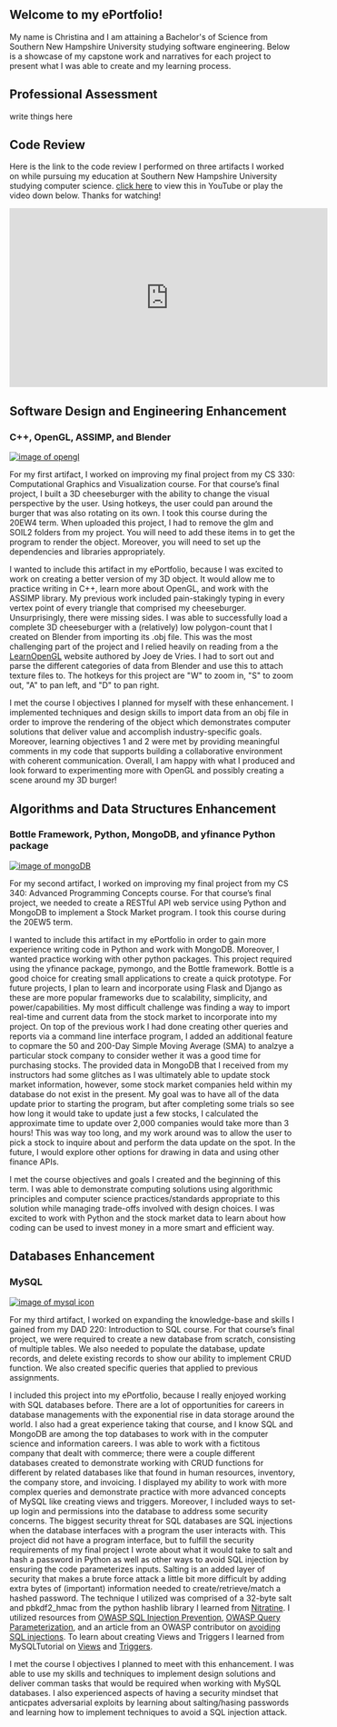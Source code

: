 ## Welcome to my ePortfolio!
My name is Christina and I am attaining a Bachelor's of Science from Southern New Hampshire University studying software engineering. Below is a showcase of my capstone work and narratives for each project to present what I was able to create and my learning process.

## Professional Assessment
write things here

## Code Review

Here is the link to the code review I performed on three artifacts I worked on while pursuing my education at Southern New Hampshire University studying computer science. [click here](https://youtu.be/KW-qXvNUJ6U) to view this in YouTube or play the video down below. Thanks for watching!

<iframe width="560" height="315" src="https://www.youtube.com/embed/KW-qXvNUJ6U" frameborder="0" allow="accelerometer; autoplay; encrypted-media; gyroscope; picture-in-picture" allowfullscreen></iframe>

## Software Design and Engineering Enhancement
### C++, OpenGL, ASSIMP, and Blender

[![image of opengl](icons/openGL.png)](https://github.com/cphanth/ePortfolio/tree/master/Artifact1_OpenGL_Burger/Burger)

For my first artifact, I worked on improving my final project from my CS 330: Computational Graphics and Visualization course. For that course’s final project, I built a 3D cheeseburger with the ability to change the visual perspective by the user. Using hotkeys, the user could pan around the burger that was also rotating on its own. I took this course during the 20EW4 term. When uploaded this project, I had to remove the glm and SOIL2 folders from my project. You will need to add these items in to get the program to render the object. Moreover, you will need to set up the dependencies and libraries appropriately.

I wanted to include this artifact in my ePortfolio, because I was excited to work on creating a better version of my 3D object. It would allow me to practice writing in C++, learn more about OpenGL, and work with the ASSIMP library. My previous work included pain-stakingly typing in every vertex point of every triangle that comprised my cheeseburger. Unsurprisingly, there were missing sides. I was able to successfully load a complete 3D cheeseburger with a (relatively) low polygon-count that I created on Blender from importing its .obj file. This was the most challenging part of the project and I relied heavily on reading from a the [LearnOpenGL](https://learnopengl.com/) website authored by Joey de Vries. I had to sort out and parse the different categories of data from Blender and use this to attach texture files to. The hotkeys for this project are "W" to zoom in, "S" to zoom out, "A" to pan left, and "D" to pan right.

I met the course I objectives I planned for myself with these enhancement. I implemented techniques and design skills to import data from an obj file in order to improve the rendering of the object which demonstrates computer solutions that deliver value and accomplish industry-specific goals. Moreover, learning objectives 1 and 2 were met by providing meaningful comments in my code that supports building a collaborative environment with coherent communication. Overall, I am happy with what I produced and look forward to experimenting more with OpenGL and possibly creating a scene around my 3D burger!

## Algorithms and Data Structures Enhancement
### Bottle Framework, Python, MongoDB, and yfinance Python package

[![image of mongoDB](icons/mongoDB.png)](https://github.com/cphanth/ePortfolio/tree/master/Artifact2_PythonBottleMongoDB)

For my second artifact, I worked on improving my final project from my CS 340: Advanced Programming Concepts course. For that course’s final project, we needed to create a RESTful API web service using Python and MongoDB to implement a Stock Market program. I took this course during the 20EW5 term.

I wanted to include this artifact in my ePortfolio in order to gain more experience writing code in Python and work with MongoDB. Moreover, I wanted practice working with other python packages. This project required using the yfinance package, pymongo, and the Bottle framework. Bottle is a good choice for creating small applications to create a quick prototype. For future projects, I plan to learn and incorporate using Flask and Django as these are more popular frameworks due to scalability, simplicity, and power/capabilities. My most difficult challenge was finding a way to import real-time and current data from the stock market to incorporate into my project. On top of the previous work I had done creating other queries and reports via a command line interface program, I added an additional feature to copmare the 50 and 200-Day Simple Moving Average (SMA) to analzye a particular stock company to consider wether it was a good time for purchasing stocks. The provided data in MongoDB that I received from my instructors had some glitches as I was ultimately able to update stock market information, however, some stock market companies held within my database do not exist in the present. My goal was to have all of the data update prior to starting the program, but after completing some trials so see how long it would take to update just a few stocks, I calculated the approximate time to update over 2,000 companies would take more than 3 hours! This was way too long, and my work around was to allow the user to pick a stock to inquire about and perform the data update on the spot. In the future, I would explore other options for drawing in data and using other finance APIs.

I met the course objectives and goals I created and the beginning of this term. I was able to demonstrate computing solutions using algorithmic principles and computer science practices/standards appropriate to this solution while managing trade-offs involved with design choices. I was excited to work with Python and the stock market data to learn about how coding can be used to invest money in a more smart and efficient way.

## Databases Enhancement
### MySQL

[![image of mysql icon](icons/mySQL.png)](https://github.com/cphanth/ePortfolio/tree/master/Artifact3_MySQL)

For my third artifact, I worked on expanding the knowledge-base and skills I gained from my DAD 220: Introduction to SQL course. For that course’s final project, we were required to create a new database from scratch, consisting of multiple tables. We also needed to populate the database, update records, and delete existing records to show our ability to implement CRUD function. We also created specific queries that applied to previous assignments.

I included this project into my ePortfolio, because I really enjoyed working with SQL databases before. There are a lot of opportunities for careers in database managements with the exponential rise in data storage around the world. I also had a great experience taking that course, and I know SQL and MongoDB are among the top databases to work with in the computer science and information careers. I was able to work with a fictitous company that dealt with commerce; there were a couple different databases created to demonstrate working with CRUD functions for different by related databases like that found in human resources, inventory, the company store, and invoicing. I displayed my ability to work with more complex queries and demonstrate practice with more advanced concepts of MySQL like creating views and triggers. Moreover, I included ways to set-up login and permissions into the database to address some security concerns. The biggest security threat for SQL databases are SQL injections when the database interfaces with a program the user interacts with. This project did not have a program interface, but to fulfill the security requirements of my final project I wrote about what it would take to salt and hash a password in Python as well as other ways to avoid SQL injection by ensuring the code parameterizes inputs. Salting is an added layer of security that makes a brute force attack a little bit more difficult by adding extra bytes of (important) information needed to create/retrieve/match a hashed password. The technique I utilized was comprised of a 32-byte salt and pbkdf2_hmac from the python hashlib library I learned from [Nitratine](https://nitratine.net/blog/post/how-to-hash-passwords-in-python/). I utilized resources from [OWASP SQL Injection Prevention](https://cheatsheetseries.owasp.org/cheatsheets/SQL_Injection_Prevention_Cheat_Sheet.html), [OWASP Query Parameterization](https://cheatsheetseries.owasp.org/cheatsheets/Query_Parameterization_Cheat_Sheet.html), and an article from an OWASP contributor on [avoiding SQL injections](https://owasp.org/www-community/attacks/SQL_Injection). To learn about creating Views and Triggers I learned from MySQLTutorial on [Views](https://www.mysqltutorial.org/mysql-views-tutorial.aspx) and [Triggers](https://www.mysqltutorial.org/mysql-triggers.aspx/#:~:text=In%20MySQL%2C%20a%20trigger%20is,is%20inserted%20into%20a%20table.).

I met the course I objectives I planned to meet with this enhancement. I was able to use my skills and techniques to implement design solutions and deliver comman tasks that would be required when working with MySQL databases. I also experienced aspects of having a security mindset that anticpates adversarial exploits by learning about salting/hasing passwords and learning how to implement techniques to avoid a SQL injection attack.
